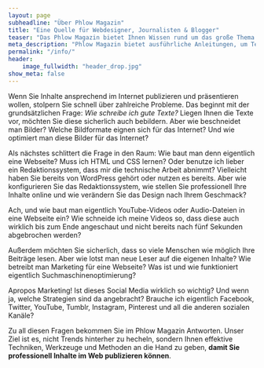 ```yaml
---
layout: page
subheadline: "Über Phlow Magazin"
title: "Eine Quelle für Webdesigner, Journalisten & Blogger"
teaser: "Das Phlow Magazin bietet Ihnen Wissen rund um das große Thema <em>Inhalte veröffentlichen im Internet</em>. Dafür bieten wir Ihnen einen wachsenden Schatz von Beiträgen, die Ihnen in nachvollziehbaren Anleitungen schrittweise zeigen, wie Sie professionell Webseiten gestalten und Inhalte veröffentlichen."
meta_description: "Phlow Magazin bietet ausführliche Anleitungen, um Texte, Bilder, Videos und Inhalte perfekt im Internet zu veröffentlichen und zu präsentieren."
permalink: "/info/"
header:
    image_fullwidth: "header_drop.jpg"
show_meta: false
---
```

Wenn Sie Inhalte ansprechend im Internet publizieren und präsentieren wollen, stolpern Sie schnell über zahlreiche Probleme. Das beginnt mit der grundsätzlichen Frage: *Wie schreibe ich gute Texte?* Liegen Ihnen die Texte vor, möchten Sie diese sicherlich auch bebildern. Aber wie beschneidet man Bilder? Welche Bildformate eignen sich für das Internet? Und wie optimiert man diese Bilder für das Internet?

Als nächstes schlittert die Frage in den Raum: Wie baut man denn eigentlich eine Webseite? Muss ich HTML und CSS lernen? Oder benutze ich lieber ein Redaktionssystem, dass mir die technische Arbeit abnimmt? Vielleicht haben Sie bereits von WordPress gehört oder nutzen es bereits. Aber wie konfigurieren Sie das Redaktionssystem, wie stellen Sie professionell Ihre Inhalte online und wie verändern Sie das Design nach Ihrem Geschmack?

Ach, und wie baut man eigentlich YouTube-Videos oder Audio-Dateien in eine Webseite ein? Wie schneide ich meine Videos so, dass diese auch wirklich bis zum Ende angeschaut und nicht bereits nach fünf Sekunden abgebrochen werden?

Außerdem möchten Sie sicherlich, dass so viele Menschen wie möglich Ihre Beiträge lesen. Aber wie lotst man neue Leser auf die eigenen Inhalte? Wie betreibt man Marketing für eine Webseite? Was ist und wie funktioniert eigentlich Suchmaschinenoptimierung?

Apropos Marketing! Ist dieses Social Media wirklich so wichtig? Und wenn ja, welche Strategien sind da angebracht? Brauche ich eigentlich Facebook, Twitter, YouTube, Tumblr, Instagram, Pinterest und all die anderen sozialen Kanäle?

Zu all diesen Fragen bekommen Sie im Phlow Magazin Antworten. Unser Ziel ist es, nicht Trends hinterher zu hecheln, sondern Ihnen effektive Techniken, Werkzeuge und Methoden an die Hand zu geben, **damit Sie professionell Inhalte im Web publizieren können**.